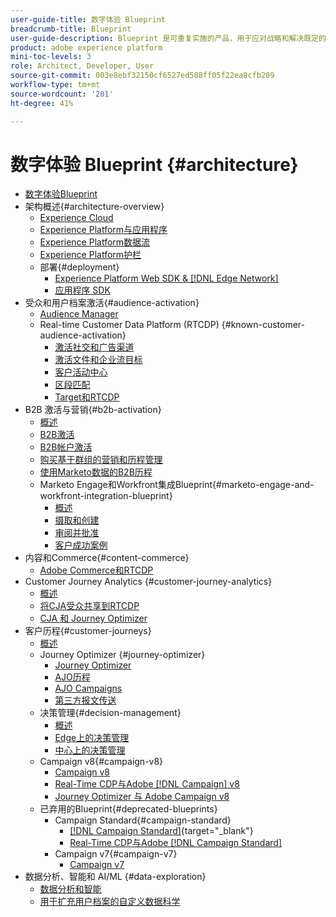```yaml
---
user-guide-title: 数字体验 Blueprint
breadcrumb-title: Blueprint
user-guide-description: Blueprint 是可重复实施的产品，用于应对战略和解决既定的业务问题，并包含架构图、技术注意事项和相关文档链接。
product: adobe experience platform
mini-toc-levels: 3
role: Architect, Developer, User
source-git-commit: 003e8ebf32150cf6527ed588ff05f22ea8cfb209
workflow-type: tm+mt
source-wordcount: '201'
ht-degree: 41%

---
```



# 数字体验 Blueprint {#architecture}

+ [数字体验Blueprint](/help/blueprints/overview.md)
+ 架构概述{#architecture-overview}
   + [Experience Cloud](/help/blueprints/experience-platform/experience-cloud.md)
   + [Experience Platform与应用程序](/help/blueprints/experience-platform/platform-applications.md)
   + [Experience Platform数据流](/help/blueprints/experience-platform/platform-data-flow.md)
   + [Experience Platform护栏](/help/blueprints/experience-platform/guardrails.md)
   + 部署{#deployment}
      + [Experience Platform Web SDK &amp; [!DNL Edge Network]](/help/blueprints/experience-platform/deployment/websdk.md)
      + [应用程序 SDK](/help/blueprints/experience-platform/deployment/appsdk.md)
+ 受众和用户档案激活{#audience-activation}
   + [Audience Manager](/help/blueprints/audience-activation/audience-manager.md)
   + Real-time Customer Data Platform (RTCDP) {#known-customer-audience-activation}
      + [激活社交和广告渠道](/help/blueprints/audience-activation/advertising-activation.md)
      + [激活文件和企业流目标](/help/blueprints/audience-activation/enterprise-destinations.md)
      + [客户活动中心](/help/blueprints/audience-activation/customer-activity.md)
      + [区段匹配](/help/blueprints/audience-activation/segment-match.md)
      + [Target和RTCDP](/help/blueprints/audience-activation/rtcdp-target.md)
+ B2B 激活与营销{#b2b-activation}
   + [概述](/help/blueprints/b2b/overview.md)
   + [B2B激活](/help/blueprints/b2b/b2bactivation.md)
   + [B2B帐户激活](/help/blueprints/b2b/b2b-account-activation.md)
   + [购买基于群组的营销和历程管理](/help/blueprints/b2b/b2b-buying-group-journeys.md)
   + [使用Marketo数据的B2B历程](/help/blueprints/b2b/b2b-journeys-with-marketo.md)
   + Marketo Engage和Workfront集成Blueprint{#marketo-engage-and-workfront-integration-blueprint}
      + [概述](/help/blueprints/b2b/marketo-engage-and-workfront-integration-blueprint/overview.md)
      + [摄取和创建](/help/blueprints/b2b/marketo-engage-and-workfront-integration-blueprint/intake-and-create.md)
      + [审阅并批准](/help/blueprints/b2b/marketo-engage-and-workfront-integration-blueprint/review-and-approve-blueprint.md)
      + [客户成功案例](/help/blueprints/b2b/marketo-engage-and-workfront-integration-blueprint/customer-success-stories.md)
+ 内容和Commerce{#content-commerce}
   + [Adobe Commerce和RTCDP](/help/blueprints/content-commerce/commerce/commerce-rtcdp.md)
+ Customer Journey Analytics  {#customer-journey-analytics}
   + [概述](/help/blueprints/customer-journey-analytics/overview.md)
   + [将CJA受众共享到RTCDP](/help/blueprints/customer-journey-analytics/cja-rtcdp.md)
   + [CJA 和 Journey Optimizer](/help/blueprints/customer-journey-analytics/cja-ajo.md)
+ 客户历程{#customer-journeys}
   + [概述](/help/blueprints/customer-journeys/overview.md)
   + Journey Optimizer  {#journey-optimizer}
      + [Journey Optimizer  ](/help/blueprints/customer-journeys/journey-optimizer/journey-optimizer-overview.md)
      + [AJO历程](/help/blueprints/customer-journeys/journey-optimizer/journey-optimizer-journeys.md)
      + [AJO Campaigns](/help/blueprints/customer-journeys/journey-optimizer/journey-optimizer-campaigns.md)
      + [第三方报文传送](/help/blueprints/customer-journeys/journey-optimizer/3rd-party-messaging.md)
   + 决策管理{#decision-management}
      + [概述](/help/blueprints/customer-journeys/decision-management/decision-management-overview.md)
      + [Edge上的决策管理](/help/blueprints/customer-journeys/decision-management/decision-management-edge.md)
      + [中心上的决策管理](/help/blueprints/customer-journeys/decision-management/decision-management-hub.md)
   + Campaign v8{#campaign-v8}
      + [Campaign v8](/help/blueprints/customer-journeys/campaign-v8/campaign-v8-overview.md)
      + [Real-Time CDP与Adobe [!DNL Campaign] v8](/help/blueprints/customer-journeys/campaign-v8/rtcdp-and-campaign-v8.md)
      + [Journey Optimizer 与 Adobe Campaign v8](/help/blueprints/customer-journeys/campaign-v8/ajo-and-campaign-v8.md)
   + 已弃用的Blueprint{#deprecated-blueprints}
      + Campaign Standard{#campaign-standard}
         + [[!DNL Campaign Standard]](https://experienceleague.adobe.com/zh-hans/docs/campaign-standard){target="_blank"}
         + [Real-Time CDP与Adobe [!DNL Campaign Standard]](https://experienceleague.adobe.com/zh-hans/docs/campaign-standard/using/integrating-with-adobe-cloud/adobe-experience-platform/get-started-sources-destinations)
      + Campaign v7{#campaign-v7}
         + [Campaign v7](/help/blueprints/customer-journeys/campaign-v7/campaign-v7-overview.md)
+ 数据分析、智能和 AI/ML {#data-exploration}
   + [数据分析和智能](/help/blueprints/data-insights/analysis.md)
   + [用于扩充用户档案的自定义数据科学](/help/blueprints/data-insights/data-science.md)
